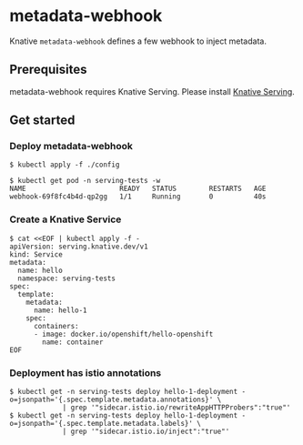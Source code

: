 # metadata-webhook

Knative `metadata-webhook` defines a few webhook to inject metadata.

## Prerequisites

metadata-webhook requires Knative Serving.
Please install [Knative Serving](https://knative.dev/docs/install/).

## Get started

### Deploy metadata-webhook

```
$ kubectl apply -f ./config

$ kubectl get pod -n serving-tests -w
NAME                       READY   STATUS        RESTARTS   AGE
webhook-69f8fc4b4d-qp2gg   1/1     Running       0          40s
```

### Create a Knative Service

```
$ cat <<EOF | kubectl apply -f -
apiVersion: serving.knative.dev/v1
kind: Service
metadata:
  name: hello
  namespace: serving-tests
spec:
  template:
    metadata:
      name: hello-1
    spec:
      containers:
      - image: docker.io/openshift/hello-openshift
        name: container
EOF
```

### Deployment has istio annotations

```
$ kubectl get -n serving-tests deploy hello-1-deployment -o=jsonpath='{.spec.template.metadata.annotations}' \
             | grep '"sidecar.istio.io/rewriteAppHTTPProbers":"true"'
$ kubectl get -n serving-tests deploy hello-1-deployment -o=jsonpath='{.spec.template.metadata.labels}' \
             | grep '"sidecar.istio.io/inject":"true"'
```
